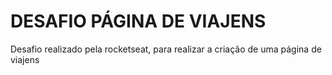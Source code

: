 # DESAFIO PÁGINA DE VIAJENS

Desafio realizado pela rocketseat, para realizar a criação de uma página de viajens
